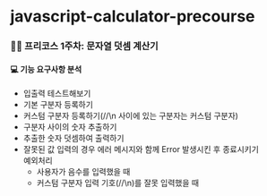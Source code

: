 # javascript-calculator-precourse

### 🙏🏻 프리코스 1주차: 문자열 덧셈 계산기

#### 💻 기능 요구사항 분석

- 입출력 테스트해보기
- 기본 구분자 등록하기
- 커스텀 구분자 등록하기(//\n 사이에 있는 구분자는 커스텀 구분자)
- 구분자 사이의 숫자 추출하기
- 추출한 숫자 덧셈하여 출력하기
- 잘못된 값 입력의 경우 에러 메시지와 함께 Error 발생시킨 후 종료시키기  
  예외처리
  - 사용자가 음수를 입력했을 때
  - 커스텀 구분자 입력 기호(//\n)를 잘못 입력했을 때
